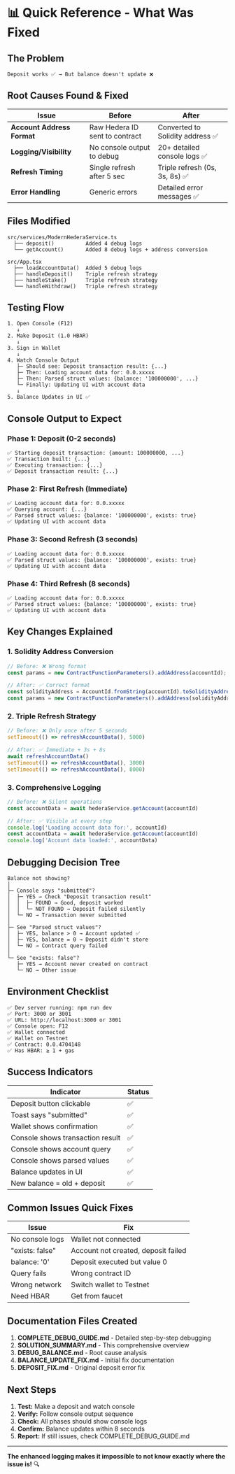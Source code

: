 # 📊 Quick Reference - What Was Fixed

## The Problem
```
Deposit works ✅ → But balance doesn't update ❌
```

## Root Causes Found & Fixed

| Issue | Before | After |
|-------|--------|-------|
| **Account Address Format** | Raw Hedera ID sent to contract | Converted to Solidity address ✅ |
| **Logging/Visibility** | No console output to debug | 20+ detailed console logs ✅ |
| **Refresh Timing** | Single refresh after 5 sec | Triple refresh (0s, 3s, 8s) ✅ |
| **Error Handling** | Generic errors | Detailed error messages ✅ |

## Files Modified

```
src/services/ModernHederaService.ts
  ├── deposit()          Added 4 debug logs
  └── getAccount()       Added 8 debug logs + address conversion

src/App.tsx
  ├── loadAccountData()  Added 5 debug logs
  ├── handleDeposit()    Triple refresh strategy
  ├── handleStake()      Triple refresh strategy
  └── handleWithdraw()   Triple refresh strategy
```

## Testing Flow

```
1. Open Console (F12)
   ↓
2. Make Deposit (1.0 HBAR)
   ↓
3. Sign in Wallet
   ↓
4. Watch Console Output
   ├─ Should see: Deposit transaction result: {...}
   ├─ Then: Loading account data for: 0.0.xxxxx
   ├─ Then: Parsed struct values: {balance: '100000000', ...}
   └─ Finally: Updating UI with account data
   ↓
5. Balance Updates in UI ✅
```

## Console Output to Expect

### Phase 1: Deposit (0-2 seconds)
```
✅ Starting deposit transaction: {amount: 100000000, ...}
✅ Transaction built: {...}
✅ Executing transaction: {...}
✅ Deposit transaction result: {...}
```

### Phase 2: First Refresh (Immediate)
```
✅ Loading account data for: 0.0.xxxxx
✅ Querying account: {...}
✅ Parsed struct values: {balance: '100000000', exists: true}
✅ Updating UI with account data
```

### Phase 3: Second Refresh (3 seconds)
```
✅ Loading account data for: 0.0.xxxxx
✅ Parsed struct values: {balance: '100000000', exists: true}
✅ Updating UI with account data
```

### Phase 4: Third Refresh (8 seconds)
```
✅ Loading account data for: 0.0.xxxxx
✅ Parsed struct values: {balance: '100000000', exists: true}
✅ Updating UI with account data
```

## Key Changes Explained

### 1. Solidity Address Conversion
```typescript
// Before: ❌ Wrong format
const params = new ContractFunctionParameters().addAddress(accountId);

// After: ✅ Correct format
const solidityAddress = AccountId.fromString(accountId).toSolidityAddress();
const params = new ContractFunctionParameters().addAddress(solidityAddress);
```

### 2. Triple Refresh Strategy
```typescript
// Before: ❌ Only once after 5 seconds
setTimeout(() => refreshAccountData(), 5000)

// After: ✅ Immediate + 3s + 8s
await refreshAccountData()
setTimeout(() => refreshAccountData(), 3000)
setTimeout(() => refreshAccountData(), 8000)
```

### 3. Comprehensive Logging
```typescript
// Before: ❌ Silent operations
const accountData = await hederaService.getAccount(accountId)

// After: ✅ Visible at every step
console.log('Loading account data for:', accountId)
const accountData = await hederaService.getAccount(accountId)
console.log('Account data loaded:', accountData)
```

## Debugging Decision Tree

```
Balance not showing?
│
├─ Console says "submitted"? 
│  ├─ YES → Check "Deposit transaction result"
│  │  ├─ FOUND → Good, deposit worked
│  │  └─ NOT FOUND → Deposit failed silently
│  └─ NO → Transaction never submitted
│
├─ See "Parsed struct values"?
│  ├─ YES, balance > 0 → Account updated ✅
│  ├─ YES, balance = 0 → Deposit didn't store
│  └─ NO → Contract query failed
│
└─ See "exists: false"?
   ├─ YES → Account never created on contract
   └─ NO → Other issue
```

## Environment Checklist

```
✅ Dev server running: npm run dev
✅ Port: 3000 or 3001
✅ URL: http://localhost:3000 or 3001
✅ Console open: F12
✅ Wallet connected
✅ Wallet on Testnet
✅ Contract: 0.0.4704148
✅ Has HBAR: ≥ 1 + gas
```

## Success Indicators

| Indicator | Status |
|-----------|--------|
| Deposit button clickable | ✅ |
| Toast says "submitted" | ✅ |
| Wallet shows confirmation | ✅ |
| Console shows transaction result | ✅ |
| Console shows account query | ✅ |
| Console shows parsed values | ✅ |
| Balance updates in UI | ✅ |
| New balance = old + deposit | ✅ |

## Common Issues Quick Fixes

| Issue | Fix |
|-------|-----|
| No console logs | Wallet not connected |
| "exists: false" | Account not created, deposit failed |
| balance: '0' | Deposit executed but value 0 |
| Query fails | Wrong contract ID |
| Wrong network | Switch wallet to Testnet |
| Need HBAR | Get from faucet |

## Documentation Files Created

1. **COMPLETE_DEBUG_GUIDE.md** - Detailed step-by-step debugging
2. **SOLUTION_SUMMARY.md** - This comprehensive overview
3. **DEBUG_BALANCE.md** - Root cause analysis
4. **BALANCE_UPDATE_FIX.md** - Initial fix documentation
5. **DEPOSIT_FIX.md** - Original deposit error fix

## Next Steps

1. **Test:** Make a deposit and watch console
2. **Verify:** Follow console output sequence
3. **Check:** All phases should show console logs
4. **Confirm:** Balance updates within 8 seconds
5. **Report:** If still issues, check COMPLETE_DEBUG_GUIDE.md

---

**The enhanced logging makes it impossible to not know exactly where the issue is!** 🔍
